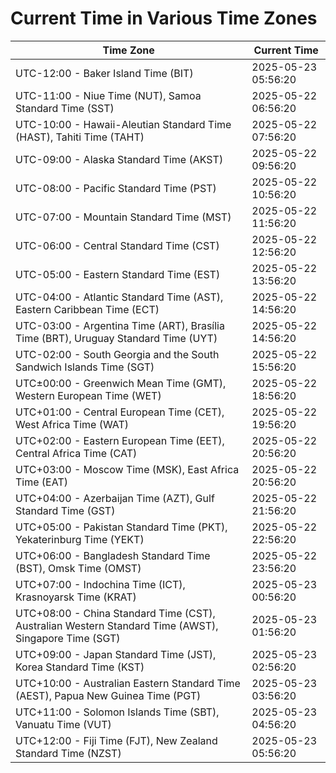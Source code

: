 # Current Time in Various Time Zones

| Time Zone | Current Time |
|-----------|--------------|
| UTC-12:00 - Baker Island Time (BIT) | 2025-05-23 05:56:20 |
| UTC-11:00 - Niue Time (NUT), Samoa Standard Time (SST) | 2025-05-22 06:56:20 |
| UTC-10:00 - Hawaii-Aleutian Standard Time (HAST), Tahiti Time (TAHT) | 2025-05-22 07:56:20 |
| UTC-09:00 - Alaska Standard Time (AKST) | 2025-05-22 09:56:20 |
| UTC-08:00 - Pacific Standard Time (PST) | 2025-05-22 10:56:20 |
| UTC-07:00 - Mountain Standard Time (MST) | 2025-05-22 11:56:20 |
| UTC-06:00 - Central Standard Time (CST) | 2025-05-22 12:56:20 |
| UTC-05:00 - Eastern Standard Time (EST) | 2025-05-22 13:56:20 |
| UTC-04:00 - Atlantic Standard Time (AST), Eastern Caribbean Time (ECT) | 2025-05-22 14:56:20 |
| UTC-03:00 - Argentina Time (ART), Brasília Time (BRT), Uruguay Standard Time (UYT) | 2025-05-22 14:56:20 |
| UTC-02:00 - South Georgia and the South Sandwich Islands Time (SGT) | 2025-05-22 15:56:20 |
| UTC±00:00 - Greenwich Mean Time (GMT), Western European Time (WET) | 2025-05-22 18:56:20 |
| UTC+01:00 - Central European Time (CET), West Africa Time (WAT) | 2025-05-22 19:56:20 |
| UTC+02:00 - Eastern European Time (EET), Central Africa Time (CAT) | 2025-05-22 20:56:20 |
| UTC+03:00 - Moscow Time (MSK), East Africa Time (EAT) | 2025-05-22 20:56:20 |
| UTC+04:00 - Azerbaijan Time (AZT), Gulf Standard Time (GST) | 2025-05-22 21:56:20 |
| UTC+05:00 - Pakistan Standard Time (PKT), Yekaterinburg Time (YEKT) | 2025-05-22 22:56:20 |
| UTC+06:00 - Bangladesh Standard Time (BST), Omsk Time (OMST) | 2025-05-22 23:56:20 |
| UTC+07:00 - Indochina Time (ICT), Krasnoyarsk Time (KRAT) | 2025-05-23 00:56:20 |
| UTC+08:00 - China Standard Time (CST), Australian Western Standard Time (AWST), Singapore Time (SGT) | 2025-05-23 01:56:20 |
| UTC+09:00 - Japan Standard Time (JST), Korea Standard Time (KST) | 2025-05-23 02:56:20 |
| UTC+10:00 - Australian Eastern Standard Time (AEST), Papua New Guinea Time (PGT) | 2025-05-23 03:56:20 |
| UTC+11:00 - Solomon Islands Time (SBT), Vanuatu Time (VUT) | 2025-05-23 04:56:20 |
| UTC+12:00 - Fiji Time (FJT), New Zealand Standard Time (NZST) | 2025-05-23 05:56:20 |

